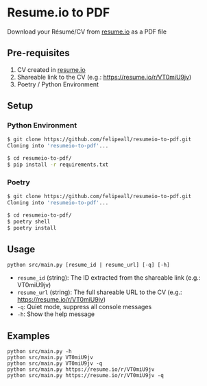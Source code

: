 # Resume.io to PDF

Download your Résumé/CV from [resume.io](https://resume.io) as a PDF file

## Pre-requisites
1. CV created in [resume.io](https://resume.io)
2. Shareable link to the CV (e.g.: https://resume.io/r/VT0miU9jv)
3. Poetry / Python Environment

## Setup
### Python Environment
````bash
$ git clone https://github.com/felipeall/resumeio-to-pdf.git
Cloning into 'resumeio-to-pdf'...

$ cd resumeio-to-pdf/
$ pip install -r requirements.txt
````

### Poetry
````bash
$ git clone https://github.com/felipeall/resumeio-to-pdf.git
Cloning into 'resumeio-to-pdf'...

$ cd resumeio-to-pdf/
$ poetry shell
$ poetry install
````

## Usage

````
python src/main.py [resume_id | resume_url] [-q] [-h]
````

- `resume_id` (string): The ID extracted from the shareable link (e.g.: VT0miU9jv)
- `resume_url` (string): The full shareable URL to the CV (e.g.: https://resume.io/r/VT0miU9jv)
- `-q`: Quiet mode, suppress all console messages
- `-h`: Show the help message

## Examples

````
python src/main.py -h
python src/main.py VT0miU9jv
python src/main.py VT0miU9jv -q
python src/main.py https://resume.io/r/VT0miU9jv
python src/main.py https://resume.io/r/VT0miU9jv -q
````
